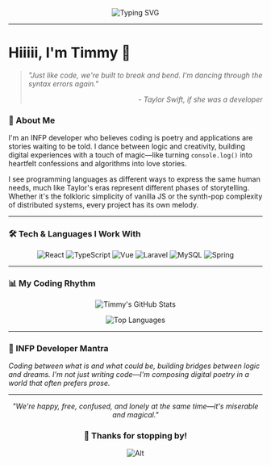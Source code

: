 <!-- INFP-Taylor Swift inspired banner -->
<div align="center">
  <img src="https://readme-typing-svg.demolab.com?font=Georgia&size=30&duration=2000&pause=500&color=5B8FB9&center=true&vCenter=true&width=500&lines=Timmy's+Digital+Garden;Code+with+Poetry;INFP+Developer;Swiftie+Coder" alt="Typing SVG" />
</div>

---

# Hiiiii, I'm Timmy 🌊

> *"Just like code, we're built to break and bend. I'm dancing through the syntax errors again."* 
> <div align="right"><em>- Taylor Swift, if she was a developer</em></div>

### 💫 About Me
I'm an INFP developer who believes coding is poetry and applications are stories waiting to be told. I dance between logic and creativity, building digital experiences with a touch of magic—like turning `console.log()` into heartfelt confessions and algorithms into love stories.

I see programming languages as different ways to express the same human needs, much like Taylor's eras represent different phases of storytelling. Whether it's the folkloric simplicity of vanilla JS or the synth-pop complexity of distributed systems, every project has its own melody.

---

### 🛠️ Tech & Languages I Work With

<p align="center">
  <!-- React -->
  <img src="https://img.shields.io/badge/React-61DAFB?style=for-the-badge&logo=react&logoColor=black" alt="React" />
  <!-- TypeScript -->
  <img src="https://img.shields.io/badge/TypeScript-3178C6?style=for-the-badge&logo=typescript&logoColor=white" alt="TypeScript" />
  <!-- Vue -->
  <img src="https://img.shields.io/badge/Vue.js-4FC08D?style=for-the-badge&logo=vue.js&logoColor=white" alt="Vue" />
  <!-- Laravel -->
  <img src="https://img.shields.io/badge/Laravel-FF2D20?style=for-the-badge&logo=laravel&logoColor=white" alt="Laravel" />
  <!-- MySQL -->
  <img src="https://img.shields.io/badge/MySQL-4479A1?style=for-the-badge&logo=mysql&logoColor=white" alt="MySQL" />
  <!-- Spring -->
  <img src="https://img.shields.io/badge/Spring-6DB33F?style=for-the-badge&logo=spring&logoColor=white" alt="Spring" />
</p>

---

### 📊 My Coding Rhythm

<!-- GitHub Stats -->
<p align="center">
  <img src="https://github-readme-stats.vercel.app/api?username=TimmyFanantenana&show_icons=true&theme=algolia&hide_border=true&bg_color=0D1117&title_color=5B8FB9&icon_color=5B8FB9&text_color=FFFFFF" alt="Timmy's GitHub Stats" />
</p>

<!-- Most Used Languages -->
<p align="center">
  <img src="https://github-readme-stats.vercel.app/api/top-langs/?username=TimmyFanantenana&layout=compact&theme=algolia&hide_border=true&bg_color=0D1117&title_color=5B8FB9&text_color=FFFFFF" alt="Top Languages" />
</p>

---

### 🌌 INFP Developer Mantra
*Coding between what is and what could be, building bridges between logic and dreams. I'm not just writing code—I'm composing digital poetry in a world that often prefers prose.*

---

<div align="center">
  
  *"We're happy, free, confused, and lonely at the same time—it's miserable and magical."* 
  
  ### 💙 Thanks for stopping by!
  
  ![Alt](https://repobeats.axiom.co/api/embed/55b65518c3bf60c2b6c87abf8436b458e97e1f17.svg "Repobeats analytics image")
  
</div>